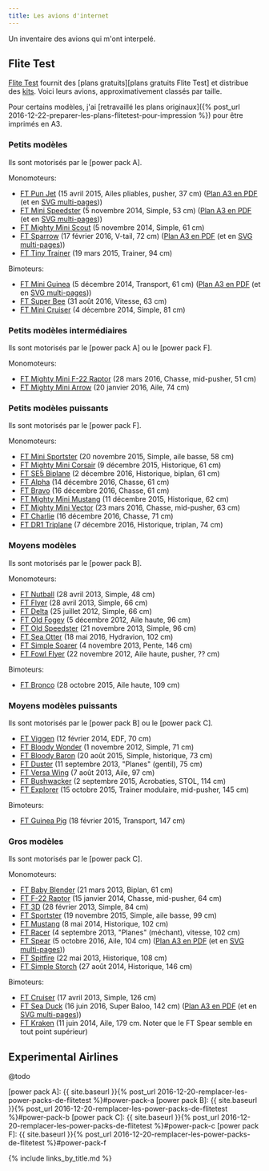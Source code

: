 ```yaml
---
title: Les avions d'internet
---
```

Un inventaire des avions qui m'ont interpelé.

Flite Test
----------

[Flite Test](http://flitetest.com) fournit des [plans gratuits][plans gratuits Flite Test] et distribue des [kits](http://store.flitetest.com/airplanes/).
Voici leurs avions, approximativement classés par taille.

Pour certains modèles, j'ai [retravaillé les plans originaux]({% post_url 2016-12-22-preparer-les-plans-flitetest-pour-impression %}) pour être imprimés en A3.

### Petits modèles

Ils sont motorisés par le [power pack A].

Monomoteurs:

- [FT Pun Jet](http://flitetest.com/articles/ft-pun-jet-build) (15 avril 2015, Ailes pliables, pusher, 37&nbsp;cm) ([Plan A3 en PDF](flitetest-pun-jet.pdf) (et en [SVG multi-pages](flitetest-pun-jet.svg)))
- [FT Mini Speedster](http://flitetest.com/articles/ft-mini-speedster-build) (5 novembre 2014, Simple, 53&nbsp;cm) ([Plan A3 en PDF](flitetest-mini-speedster.pdf) (et en [SVG multi-pages](flitetest-mini-speedster.svg)))
- [FT Mighty Mini Scout](http://flitetest.com/articles/ft-mini-scout-build-mighty-minis) (5 novembre 2014, Simple, 61&nbsp;cm)
- [FT Sparrow](http://flitetest.com/articles/ft-sparrow-build) (17 février 2016, V-tail, 72&nbsp;cm) ([Plan A3 en PDF](flitetest-sparrow.pdf) (et en [SVG multi-pages](flitetest-sparrow.svg)))
- [FT Tiny Trainer](http://flitetest.com/articles/flite-test-tiny-trainer) (19 mars 2015, Trainer, 94&nbsp;cm)

Bimoteurs:

- [FT Mini Guinea](http://flitetest.com/articles/ft-mini-guinea-build) (5 décembre 2014, Transport, 61&nbsp;cm) ([Plan A3 en PDF](flitetest-mini-guinea.pdf) (et en [SVG multi-pages](flitetest-mini-guinea.svg)))
- [FT Super Bee](http://flitetest.com/articles/ft-super-bee-build) (31 août 2016, Vitesse, 63&nbsp;cm)
- [FT Mini Cruiser](http://flitetest.com/articles/ft-mini-cruiser-build) (4 décembre 2014, Simple, 81&nbsp;cm)

### Petits modèles intermédiaires

Ils sont motorisés par le [power pack A] ou le [power pack F].

Monomoteurs:

- [FT Mighty Mini F-22 Raptor](http://flitetest.com/articles/mighty-mini-f-22-diy-build) (28 mars 2016, Chasse, mid-pusher, 51&nbsp;cm)
- [FT Mighty Mini Arrow](http://flitetest.com/articles/ft-mighty-mini-arrow-build) (20 janvier 2016, Aile, 74&nbsp;cm)

### Petits modèles puissants

Ils sont motorisés par le [power pack F].

Monomoteurs:

- [FT Mini Sportster](http://flitetest.com/articles/ft-mini-sportster-build) (20 novembre 2015, Simple, aile basse, 58&nbsp;cm)
- [FT Mighty Mini Corsair](http://flitetest.com/articles/ft-mighty-mini-corsair-build) (9 décembre 2015, Historique, 61&nbsp;cm)
- [FT SE5 Biplane](http://flitetest.com/articles/ft-se5-biplane-build) (2 décembre 2016, Historique, biplan, 61&nbsp;cm)
- [FT Alpha](http://flitetest.com/articles/ft-alpha-build) (14 décembre 2016, Chasse, 61&nbsp;cm)
- [FT Bravo](http://flitetest.com/articles/ft-bravo-build) (16 décembre 2016, Chasse, 61&nbsp;cm)
- [FT Mighty Mini Mustang](http://flitetest.com/articles/ft-mighty-mini-mustang-build) (11 décembre 2015, Historique, 62&nbsp;cm)
- [FT Mighty Mini Vector](http://flitetest.com/articles/ft-mighty-mini-vector-build) (23 mars 2016, Chasse, mid-pusher, 63&nbsp;cm)
- [FT Charlie](http://flitetest.com/articles/ft-charlie-build) (16 décembre 2016, Chasse, 71&nbsp;cm)
- [FT DR1 Triplane](http://flitetest.com/articles/ft-dr1-triplane-build) (7 décembre 2016, Historique, triplan, 74&nbsp;cm)

### Moyens modèles

Ils sont motorisés par le [power pack B].

Monomoteurs:

- [FT Nutball](http://flitetest.com/articles/nutball-scratch-build) (28 avril 2013, Simple, 48&nbsp;cm)
- [FT Flyer](http://flitetest.com/articles/FT_Flyer_Scratch_build) (28 avril 2013, Simple, 66&nbsp;cm)
- [FT Delta](http://flitetest.com/articles/DeltaScratchBuild) (25 juillet 2012, Simple, 66&nbsp;cm)
- [FT Old Fogey](http://flitetest.com/articles/FT_Old_Fogey_Scratch_Build) (5 décembre 2012, Aile haute, 96&nbsp;cm)
- [FT Old Speedster](http://flitetest.com/articles/ft-old-speedster-build) (21 novembre 2013, Simple, 96&nbsp;cm)
- [FT Sea Otter](http://flitetest.com/articles/ft-sea-otter-build) (18 mai 2016, Hydravion, 102&nbsp;cm)
- [FT Simple Soarer](http://flitetest.com/articles/ft-simple-soarer-build) (4 novembre 2013, Pente, 146&nbsp;cm)
- [FT Fowl Flyer](http://flitetest.com/articles/Fowl_Flyer_Swappable_Scratch_Build) (22 novembre 2012, Aile haute, pusher, ??&nbsp;cm)

Bimoteurs:

- [FT Bronco](http://flitetest.com/articles/ft-bronco-build) (28 octobre 2015, Aile haute, 109&nbsp;cm)

### Moyens modèles puissants

Ils sont motorisés par le [power pack B] ou le [power pack C].

- [FT Viggen](http://flitetest.com/articles/ft-viggen-build) (12 février 2014, EDF, 70&nbsp;cm)
- [FT Bloody Wonder](http://flitetest.com/articles/FT_Bloody_Wonder_Scratch_Build) (1 novembre 2012, Simple, 71&nbsp;cm)
- [FT Bloody Baron](http://flitetest.com/articles/ft-bloody-baron-build) (20 août 2015, Simple, historique, 73&nbsp;cm)
- [FT Duster](http://flitetest.com/articles/ft-duster-build) (11 septembre 2013, "Planes" (gentil), 75&nbsp;cm)
- [FT Versa Wing](http://flitetest.com/articles/ft-versa-wing-build) (7 août 2013, Aile, 97&nbsp;cm)
- [FT Bushwacker](http://flitetest.com/articles/ft-bushwacker-build) (2 septembre 2015, Acrobaties, STOL, 114&nbsp;cm)
- [FT Explorer](http://flitetest.com/articles/ft-explorer-build) (15 octobre 2015, Trainer modulaire, mid-pusher, 145&nbsp;cm)

Bimoteurs:

- [FT Guinea Pig](http://flitetest.com/articles/ft-guinea-build) (18 février 2015, Transport, 147&nbsp;cm)

### Gros modèles

Ils sont motorisés par le [power pack C].

Monomoteurs:

- [FT Baby Blender](http://flitetest.com/articles/baby-blender-2-draft) (21 mars 2013, Biplan, 61&nbsp;cm)
- [FT F-22 Raptor](http://flitetest.com/articles/ft-22-raptor-build) (15 janvier 2014, Chasse, mid-pusher, 64&nbsp;cm)
- [FT 3D](http://flitetest.com/articles/ft-3d-scratch-build) (28 février 2013, Simple, 84&nbsp;cm)
- [FT Sportster](http://flitetest.com/articles/ft-sportster-build) (19 novembre 2015, Simple, aile basse, 99&nbsp;cm)
- [FT Mustang](http://flitetest.com/articles/ft-mustang-build) (8 mai 2014, Historique, 102&nbsp;cm)
- [FT Racer](http://flitetest.com/articles/ft-racer-build) (4 septembre 2013, "Planes" (méchant), vitesse, 102&nbsp;cm)
- [FT Spear](http://flitetest.com/articles/ft-spear-build) (5 octobre 2016, Aile, 104&nbsp;cm) ([Plan A3 en PDF](flitetest-spear.pdf) (et en [SVG multi-pages](flitetest-spear.svg)))
- [FT Spitfire](http://flitetest.com/articles/ft-spitfire-build) (22 mai 2013, Historique, 108&nbsp;cm)
- [FT Simple Storch](http://flitetest.com/articles/ft-simple-storch-build) (27 août 2014, Historique, 146&nbsp;cm)

Bimoteurs:

- [FT Cruiser](http://flitetest.com/articles/ft-cruiser-build) (17 avril 2013, Simple, 126&nbsp;cm)
- [FT Sea Duck](http://flitetest.com/articles/ft-sea-duck-build) (16 juin 2016, Super Baloo, 142&nbsp;cm) ([Plan A3 en PDF](flitetest-sea-duck.pdf) (et en [SVG multi-pages](flitetest-sea-duck.svg)))
- [FT Kraken](http://flitetest.com/articles/kraken-build) (11 juin 2014, Aile, 179&nbsp;cm. Noter que le FT Spear semble en tout point supérieur)

Experimental Airlines
---------------------

@todo

[power pack A]: {{ site.baseurl }}{% post_url 2016-12-20-remplacer-les-power-packs-de-flitetest %}#power-pack-a
[power pack B]: {{ site.baseurl }}{% post_url 2016-12-20-remplacer-les-power-packs-de-flitetest %}#power-pack-b
[power pack C]: {{ site.baseurl }}{% post_url 2016-12-20-remplacer-les-power-packs-de-flitetest %}#power-pack-c
[power pack F]: {{ site.baseurl }}{% post_url 2016-12-20-remplacer-les-power-packs-de-flitetest %}#power-pack-f

{% include links_by_title.md %}
